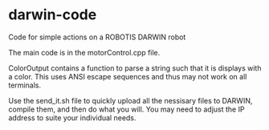 # darwin-code
Code for simple actions on a ROBOTIS DARWIN robot

The main code is in the motorControl.cpp file. 

ColorOutput contains a function to parse a string such that it is displays with a color. This uses ANSI escape sequences and thus may not work on all terminals. 

Use the send_it.sh file to quickly upload all the nessisary files to DARWIN, compile them, and then do what you will. You may need to adjust the IP address to 
suite your individual needs. 
